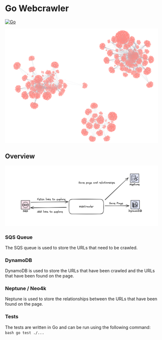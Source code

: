 # Go Webcrawler

[![Go](https://github.com/Acollie/Go-Webcrawler/actions/workflows/go.yml/badge.svg)](https://github.com/Acollie/Go-Webcrawler/actions/workflows/go.yml)

![Example of a graph](/assets/example.png "Example of a graph")
## Overview
![Overview of architecture](/assets/overview.png "Overview")

### SQS Queue

The SQS queue is used to store the URLs that need to be crawled.

### DynamoDB

DynamoDB is used to store the URLs that have been crawled and the URLs that have been found on the page.

### Neptune / Neo4k

Neptune is used to store the relationships between the URLs that have been found on the page.

### Tests
The tests are written in Go and can be run using the following command:
```bash go test ./...```

